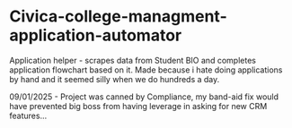 # Civica-college-managment-application-automator

Application helper - scrapes data from Student BIO and completes application flowchart based on it.
  Made because i hate doing applications by hand and it seemed silly when we do hundreds a day.

09/01/2025 - Project was canned by Compliance, my band-aid fix would have prevented big boss from having leverage in asking for new CRM features...


